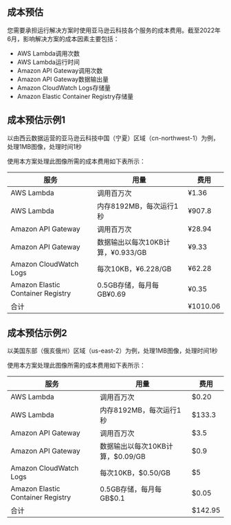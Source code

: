## 成本预估

您需要承担运行解决方案时使用亚马逊云科技各个服务的成本费用。截至2022年6月，影响解决方案的成本因素主要包括：

- AWS Lambda调用次数
- AWS Lambda运行时间
- Amazon API Gateway调用次数
- Amazon API Gateway数据输出量
- Amazon CloudWatch Logs存储量
- Amazon Elastic Container Registry存储量

## 成本预估示例1 

以由西云数据运营的亚马逊云科技中国（宁夏）区域（cn-northwest-1）为例，处理1MB图像，处理时间1秒

使用本方案处理此图像所需的成本费用如下表所示：

| 服务                                  | 用量                  | 费用      |
|-------------------------------------|---------------------|---------|
| AWS Lambda                     | 调用百万次                 | ¥1.36   |
| AWS Lambda                     | 内存8192MB，每次运行1秒     | ¥907.8  |
| Amazon API Gateway                | 调用百万次                 | ¥28.94  |
| Amazon API Gateway             | 数据输出以每次10KB计算，¥0.933/GB | ¥9.33   |
| Amazon CloudWatch Logs              | 每次10KB，¥6.228/GB    | ¥62.28  |
| Amazon Elastic Container Registry | 0.5GB存储，每月每GB¥0.69    | ¥0.35   |
| 合计                                  |   | ¥1010.06 |

## 成本预估示例2

以美国东部（俄亥俄州）区域（us-east-2）为例，处理1MB图像，处理时间1秒

使用本方案处理此图像所需的成本费用如下表所示：

| 服务                                  | 用量                 | 费用     |
|-------------------------------------|--------------------|--------|
| AWS Lambda                     | 调用百万次                | $0.20  |
| AWS Lambda                     | 内存8192MB，每次运行1秒    | $133.3  |
| Amazon API Gateway                | 调用百万次                | $3.5   |
| Amazon API Gateway             | 数据输出以每次10KB计算，$0.09/GB | $0.9   |
| Amazon CloudWatch Logs              | 每次10KB，$0.50/GB    | $5     |
| Amazon Elastic Container Registry | 0.5GB存储，每月每GB$0.1    | $0.05  |
| 合计                                  |   | $142.95 |